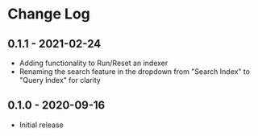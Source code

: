 # Change Log

## 0.1.1 - 2021-02-24

- Adding functionality to Run/Reset an indexer
- Renaming the search feature in the dropdown from "Search Index" to "Query Index" for clarity

## 0.1.0 - 2020-09-16

- Initial release
